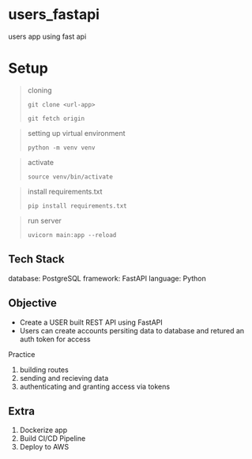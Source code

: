 # users_fastapi

users app using fast api

# Setup

> cloning 
> 
> `git clone <url-app>`
>
> `git fetch origin`

> setting up virtual environment
>
> `python -m venv venv`

> activate
>
> `source venv/bin/activate`

> install requirements.txt
>
> `pip install requirements.txt`

> run server
>
> `uvicorn main:app --reload`

## Tech Stack

database: PostgreSQL framework: FastAPI language: Python

## Objective

- Create a USER built REST API using FastAPI
- Users can create accounts persiting data to database and retured an auth token for access

Practice

1. building routes
2. sending and recieving data
3. authenticating and granting access via tokens

## Extra

1. Dockerize app
2. Build CI/CD Pipeline
3. Deploy to AWS
